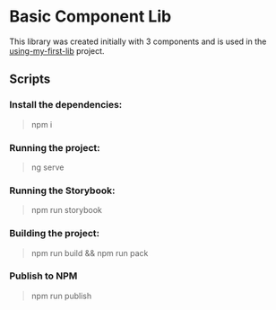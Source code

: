 # Basic Component Lib

This library was created initially with 3 components and is used in the [using-my-first-lib](https://github.com/marcelapereirads/using-my-first-lib) project.

## Scripts

### Install the dependencies:
> npm i

### Running the project:
> ng serve

### Running the Storybook:
> npm run storybook

### Building the project:
> npm run build && npm run pack

### Publish to NPM
>  npm run publish
